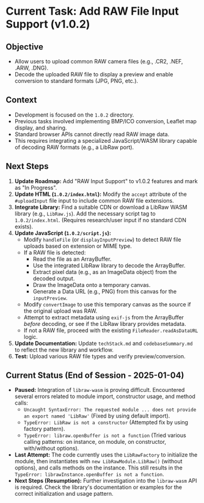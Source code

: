 # Current Task: Add RAW File Input Support (v1.0.2)

## Objective
- Allow users to upload common RAW camera files (e.g., .CR2, .NEF, .ARW, .DNG).
- Decode the uploaded RAW file to display a preview and enable conversion to standard formats (JPG, PNG, etc.).

## Context
- Development is focused on the `1.0.2` directory.
- Previous tasks involved implementing BMP/ICO conversion, Leaflet map display, and sharing.
- Standard browser APIs cannot directly read RAW image data.
- This requires integrating a specialized JavaScript/WASM library capable of decoding RAW formats (e.g., a LibRaw port).

## Next Steps
1.  **Update Roadmap:** Add "RAW Input Support" to v1.0.2 features and mark as "In Progress".
2.  **Update HTML (`1.0.2/index.html`):** Modify the `accept` attribute of the `#uploadInput` file input to include common RAW file extensions.
3.  **Integrate Library:** Find a suitable CDN or download a LibRaw WASM library (e.g., `LibRaw.js`). Add the necessary script tag to `1.0.2/index.html`. (Requires research/user input if no standard CDN exists).
4.  **Update JavaScript (`1.0.2/script.js`):**
    - Modify `handleFile` (or `displayInputPreview`) to detect RAW file uploads based on extension or MIME type.
    - If a RAW file is detected:
        - Read the file as an ArrayBuffer.
        - Use the integrated LibRaw library to decode the ArrayBuffer.
        - Extract pixel data (e.g., as an ImageData object) from the decoded output.
        - Draw the ImageData onto a temporary canvas.
        - Generate a Data URL (e.g., PNG) from this canvas for the `inputPreview`.
    - Modify `convertImage` to use this temporary canvas as the source if the original upload was RAW.
    - Attempt to extract metadata using `exif-js` from the ArrayBuffer *before* decoding, or see if the LibRaw library provides metadata.
    - If not a RAW file, proceed with the existing `FileReader.readAsDataURL` logic.
5.  **Update Documentation:** Update `techStack.md` and `codebaseSummary.md` to reflect the new library and workflow.
6.  **Test:** Upload various RAW file types and verify preview/conversion.

## Current Status (End of Session - 2025-01-04)
- **Paused:** Integration of `libraw-wasm` is proving difficult. Encountered several errors related to module import, constructor usage, and method calls:
    - `Uncaught SyntaxError: The requested module ... does not provide an export named 'LibRaw'` (Fixed by using default import).
    - `TypeError: LibRaw is not a constructor` (Attempted fix by using factory pattern).
    - `TypeError: libraw.openBuffer is not a function` (Tried various calling patterns: on instance, on module, on constructor, with/without options).
- **Last Attempt:** The code currently uses the `LibRawFactory` to initialize the module, then instantiates with `new LibRawModule.LibRaw()` (without options), and calls methods on the instance. This still results in the `TypeError: librawInstance.openBuffer is not a function`.
- **Next Steps (Resumption):** Further investigation into the `libraw-wasm` API is required. Check the library's documentation or examples for the correct initialization and usage pattern.
